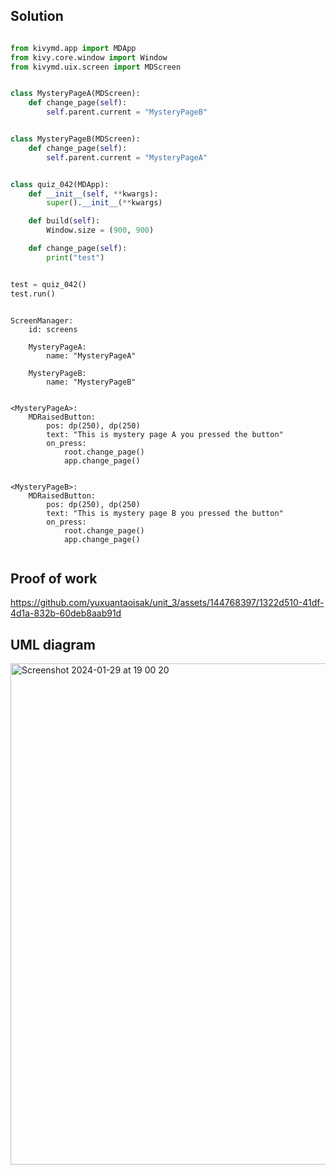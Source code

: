 ## Solution ##

```.py

from kivymd.app import MDApp
from kivy.core.window import Window
from kivymd.uix.screen import MDScreen


class MysteryPageA(MDScreen):
    def change_page(self):
        self.parent.current = "MysteryPageB"


class MysteryPageB(MDScreen):
    def change_page(self):
        self.parent.current = "MysteryPageA"


class quiz_042(MDApp):
    def __init__(self, **kwargs):
        super().__init__(**kwargs)

    def build(self):
        Window.size = (900, 900)

    def change_page(self):
        print("test")


test = quiz_042()
test.run()


```



```.kv

ScreenManager:
    id: screens

    MysteryPageA:
        name: "MysteryPageA"

    MysteryPageB:
        name: "MysteryPageB"


<MysteryPageA>:
    MDRaisedButton:
        pos: dp(250), dp(250)
        text: "This is mystery page A you pressed the button"
        on_press:
            root.change_page()
            app.change_page()


<MysteryPageB>:
    MDRaisedButton:
        pos: dp(250), dp(250)
        text: "This is mystery page B you pressed the button"
        on_press:
            root.change_page()
            app.change_page()


```



## Proof of work ##



https://github.com/yuxuantaoisak/unit_3/assets/144768397/1322d510-41df-4d1a-832b-60deb8aab91d

## UML diagram ##

<img width="802" alt="Screenshot 2024-01-29 at 19 00 20" src="https://github.com/yuxuantaoisak/unit_3/assets/144768397/ae40070e-a119-4f8b-954f-d36475e8652c">

